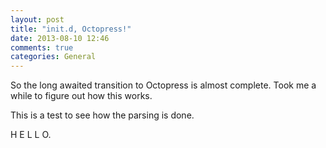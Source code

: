 ```yaml
---
layout: post
title: "init.d, Octopress!"
date: 2013-08-10 12:46
comments: true
categories: General 
---
```


So the long awaited transition to Octopress is almost complete. Took me a while to figure out how this works.

This is a test to see how the parsing is done.

H
E 
L L
O.
